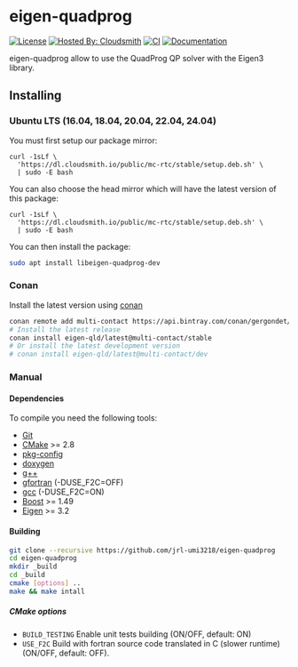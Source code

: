 # eigen-quadprog

[![License](https://img.shields.io/github/license/jrl-umi3218/eigen-quadprog)](https://opensource.org/licenses/LGPL-3.0)
[![Hosted By: Cloudsmith](https://img.shields.io/badge/OSS%20hosting%20by-cloudsmith-blue?logo=cloudsmith)](https://cloudsmith.com)
[![CI](https://github.com/jrl-umi3218/eigen-quadprog/workflows/CI%20of%20eigen-quadprog/badge.svg?branch=master)](https://github.com/jrl-umi3218/eigen-quadprog/actions?query=workflow%3A%22CI+of+eigen-quadprog%22)
[![Documentation](https://img.shields.io/badge/doxygen-online-brightgreen?logo=read-the-docs&style=flat)](http://jrl-umi3218.github.io/eigen-quadprog/doxygen/HEAD/index.html)

eigen-quadprog allow to use the QuadProg QP solver with the Eigen3 library.

## Installing

### Ubuntu LTS (16.04, 18.04, 20.04, 22.04, 24.04)

You must first setup our package mirror:

```
curl -1sLf \
  'https://dl.cloudsmith.io/public/mc-rtc/stable/setup.deb.sh' \
  | sudo -E bash
```

You can also choose the head mirror which will have the latest version of this package:

```
curl -1sLf \
  'https://dl.cloudsmith.io/public/mc-rtc/stable/setup.deb.sh' \
  | sudo -E bash
```

You can then install the package:

```bash
sudo apt install libeigen-quadprog-dev
```

### Conan

Install the latest version using [conan](https://conan.io/)

```bash
conan remote add multi-contact https://api.bintray.com/conan/gergondet/multi-contact
# Install the latest release
conan install eigen-qld/latest@multi-contact/stable
# Or install the latest development version
# conan install eigen-qld/latest@multi-contact/dev
```


### Manual

#### Dependencies

To compile you need the following tools:

 * [Git]()
 * [CMake]() >= 2.8
 * [pkg-config]()
 * [doxygen]()
 * [g++]()
 * [gfortran]() (-DUSE_F2C=OFF)
 * [gcc]() (-DUSE_F2C=ON)
 * [Boost](http://www.boost.org/doc/libs/1_58_0/more/getting_started/unix-variants.html) >= 1.49
 * [Eigen](http://eigen.tuxfamily.org/index.php?title=Main_Page) >= 3.2

#### Building

```sh
git clone --recursive https://github.com/jrl-umi3218/eigen-quadprog
cd eigen-quadprog
mkdir _build
cd _build
cmake [options] ..
make && make intall
```

##### CMake options

 * `BUILD_TESTING` Enable unit tests building (ON/OFF, default: ON)
 * `USE_F2C` Build with fortran source code translated in C (slower runtime) (ON/OFF, default: OFF).
